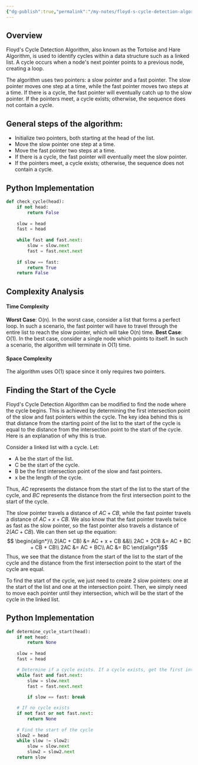 ```yaml
---
{"dg-publish":true,"permalink":"/my-notes/floyd-s-cycle-detection-algorithm/","metatags":{"og:title":"Floyd's Cycle Detection Algorithm","og:image":"https://upload.wikimedia.org/wikipedia/commons/thumb/d/d7/Functional_graph.svg/1280px-Functional_graph.svg.png"},"created":"2024-06-10T22:45:02.512-05:00","updated":"2024-06-11T13:56:51.903-05:00"}
---
```



## Overview
Floyd's Cycle Detection Algorithm, also known as the Tortoise and Hare Algorithm, is used to identify cycles within a data structure such as a linked list. A cycle occurs when a node's next pointer points to a previous node, creating a loop.

The algorithm uses two pointers: a slow pointer and a fast pointer. The slow pointer moves one step at a time, while the fast pointer moves two steps at a time. If there is a cycle, the fast pointer will eventually catch up to the slow pointer. If the pointers meet, a cycle exists; otherwise, the sequence does not contain a cycle.

## General steps of the algorithm:
- Initialize two pointers, both starting at the head of the list.
- Move the slow pointer one step at a time.
- Move the fast pointer two steps at a time.
- If there is a cycle, the fast pointer will eventually meet the slow pointer.
- If the pointers meet, a cycle exists; otherwise, the sequence does not contain a cycle.

## Python Implementation
```python
def check_cycle(head): 
	if not head: 
		return False 
	
	slow = head 
	fast = head 
	
	while fast and fast.next: 
		slow = slow.next 
		fast = fast.next.next 
	
	if slow == fast: 
		return True 
	return False
```

## Complexity Analysis
#### Time Complexity
**Worst Case**: O(n). In the worst case, consider a list that forms a perfect loop. In such a scenario, the fast pointer will have to travel through the entire list to reach the slow pointer, which will take O(n) time.
**Best Case**: O(1). In the best case, consider a single node which points to itself. In such a scenario, the algorithm will terminate in O(1) time.

#### Space Complexity
The algorithm uses O(1) space since it only requires two pointers.

## Finding the Start of the Cycle
Floyd's Cycle Detection Algorithm can be modified to find the node where the cycle begins. This is achieved by determining the first intersection point of the slow and fast pointers within the cycle. The key idea behind this is that distance from the starting point of the list to the start of the cycle is equal to the distance from the intersection point to the start of the cycle. Here is an explanation of why this is true.

Consider a linked list with a cycle. Let:
- A be the start of the list.
- C be the start of the cycle.
- B be the first intersection point of the slow and fast pointers.
- x be the length of the cycle.

Thus, $AC$ represents the distance from the start of the list to the start of the cycle, and $BC$ represents the distance from the first intersection point to the start of the cycle.

The slow pointer travels a distance of $AC + CB$, while the fast pointer travels a distance of $AC + x + CB$. We also know that the fast pointer travels twice as fast as the slow pointer, so the fast pointer also travels a distance of $2(AC + CB)$. We can then set up the equation:
$$
\begin{align*}\\
2(AC + CB) &= AC + x + CB &&\\
2AC + 2CB &= AC + BC + CB + CB\\
2AC &= AC + BC\\
AC &= BC
\end{align*}$$
Thus, we see that the distance from the start of the list to the start of the cycle and the distance from the first intersection point to the start of the cycle are equal.

To find the start of the cycle, we just need to create 2 slow pointers: one at the start of the list and one at the intersection point. Then, we simply need to move each pointer until they intersection, which will be the start of the cycle in the linked list.

## Python Implementation
```python
def determine_cycle_start(head): 
	if not head: 
		return None 
	
	slow = head 
	fast = head 

	# Determine if a cycle exists. If a cycle exists, get the first intersection point of the two pointers
	while fast and fast.next: 
		slow = slow.next 
		fast = fast.next.next 
	
		if slow == fast: break 

	# If no cycle exists
	if not fast or not fast.next: 
		return None 
		
	# Find the start of the cycle 
	slow2 = head 
	while slow != slow2: 
		slow = slow.next 
		slow2 = slow2.next 
	return slow
```


